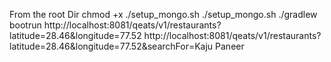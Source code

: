 From the root Dir
chmod +x ./setup_mongo.sh
./setup_mongo.sh
./gradlew bootrun
http://localhost:8081/qeats/v1/restaurants?latitude=28.46&longitude=77.52
http://localhost:8081/qeats/v1/restaurants?latitude=28.46&longitude=77.52&searchFor=Kaju Paneer
